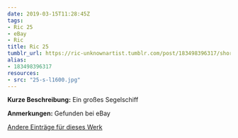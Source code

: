 ```yaml
---
date: 2019-03-15T11:28:45Z
tags:
- Ric 25
- eBay
- Ric
title: Ric 25
tumblr_url: https://ric-unknownartist.tumblr.com/post/183498396317/short-description-sailing-ship-notes-found-on
alias:
- 183498396317
resources:
- src: "25-s-l1600.jpg"
---
```


**Kurze Beschreibung:** Ein großes Segelschiff

**Anmerkungen:** Gefunden bei eBay

[Andere Einträge für dieses Werk](/tags/ric-25)
